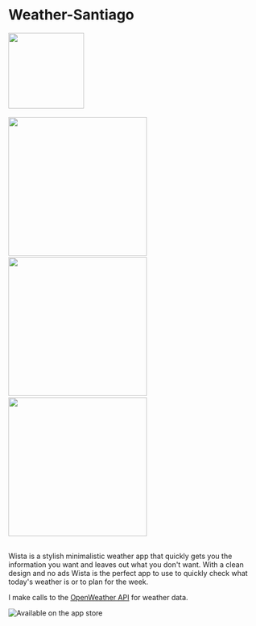 # Weather-Santiago

<img src="https://i.imgur.com/J4sAXXI.png" width="150"/>
<br><br>
<img src="https://i.imgur.com/RYB6Tyn.jpg" width="275"/> &nbsp;&nbsp;&nbsp;<img src="https://i.imgur.com/8skNoD7.jpg" width="275"/> &nbsp;&nbsp;&nbsp;<img src="https://i.imgur.com/sqhNRSp.png" width="275"/>
<br><br>


Wista is a stylish minimalistic weather app that quickly gets you the information you want and leaves out what you don't want. With a clean design and no ads Wista is the perfect app to use to quickly check what today's weather is or to plan for the week.

I make calls to the [OpenWeather API](https://openweathermap.org) for weather data. 

![Available on the app store](https://cdn.worldvectorlogo.com/logos/download-on-the-app-store-apple.svg)


